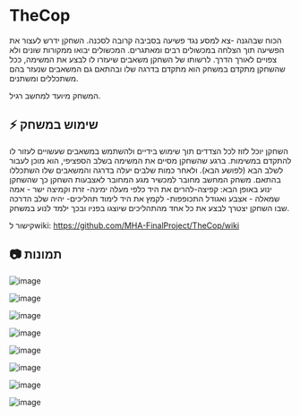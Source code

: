 # TheCop
הכוח שבהגנה -צא למסע נגד פשיעה בסביבה קרובה לסכנה.
השחקן ידרש לעצור את הפשיעה תוך הצלחה במכשולים רבים ומאתגרים. המכשולים יבואו ממקורות שונים ולא צפויים לאורך הדרך. לרשותו של השחקן משאבים שיעזרו לו לבצע את המשימה, ככל שהשחקן מתקדם במשחק הוא מתקדם בדרגה שלו ובהתאם גם המשאבים שנעזר בהם משתכללים ומשתנים.

המשחק מיועד למחשב רגיל.
## :zap: שימוש במשחק

השחקן יוכל לזוז לכל הצדדים תוך שימוש בידיים ולהשתמש במשאבים שעשויים לעזור לו להתקדם במשימות.
ברגע שהשחקן מסיים את המשימה בשלב הספציפי, הוא מוכן לעבור לשלב הבא (לפושע הבא). ולאחר כמות שלבים יעלה בדרגה והמשאבים שלו השתכללו בהתאם.
משחק המחשב מחובר למכשיר מגע המחובר לאצבעות השחקן כך שהשחקן ינוע באופן הבא: קפיצה-להרים את היד כלפי מעלה ימינה- זרת וקמיצה ישר - אמה שמאלה - אצבע ואגודל התכופפות- לקמץ את היד
לימוד תהליכים- יהיה שלב הדרכה שבו השחקן יצטרך לבצע את כל אחד מהתהליכים שיוצגו בפניו ובכך ילמד לנוע במשחק.

קישור לwiki: https://github.com/MHA-FinalProject/TheCop/wiki

##  :camera: תמונות

![image](https://github.com/MHA-FinalProject/TheCop/assets/92233601/0343f1f7-052e-456c-8e7b-242a71ae93a1)

![image](https://github.com/MHA-FinalProject/TheCop/assets/92233601/4f5d8eac-a39d-4ac6-8286-e73963491bbc)

![image](https://github.com/MHA-FinalProject/TheCop/assets/92233601/cd98b2ae-a675-4ec6-9ad7-df1b86bc85f0)

![image](https://github.com/MHA-FinalProject/TheCop/assets/92233601/97fd6579-2db8-41a0-83a9-b3c48de3bb3e)

![image](https://github.com/MHA-FinalProject/TheCop/assets/92233601/0b0b2153-1519-4e87-8c36-80562dbc1fc4)

![image](https://github.com/MHA-FinalProject/TheCop/assets/92233601/05cb6c3a-9e15-4969-a650-2fed2afd5015)

![image](https://github.com/MHA-FinalProject/TheCop/assets/92233601/2fb5379e-2097-44d7-ab5d-caf8d6183473)

![image](https://github.com/MHA-FinalProject/TheCop/assets/92233601/0e626c84-5e3d-43f4-96c7-6fd3d97fe0c0)











